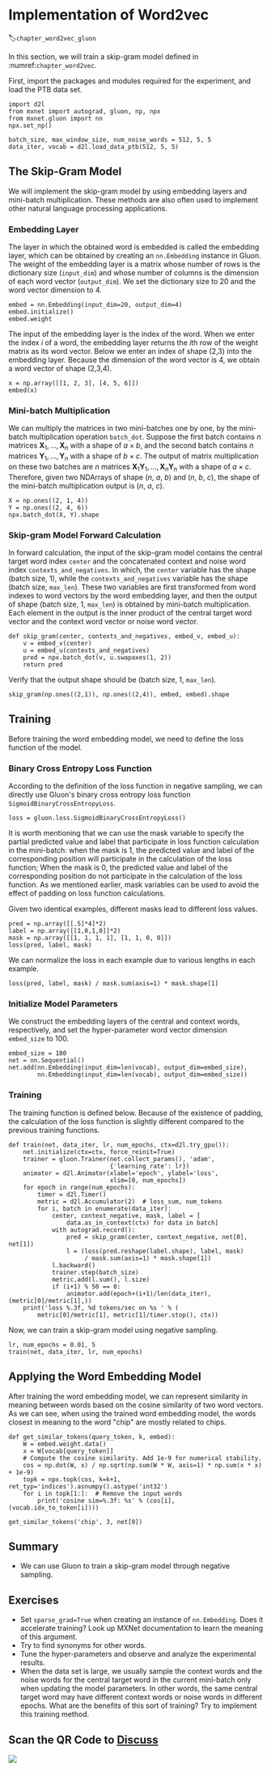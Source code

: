 # Implementation of Word2vec
:label:`chapter_word2vec_gluon`

In this section, we will train a skip-gram model defined in
:numref:`chapter_word2vec`.

First, import the packages and modules required for the experiment, and load the PTB data set.

```{.python .input  n=1}
import d2l
from mxnet import autograd, gluon, np, npx
from mxnet.gluon import nn
npx.set_np()

batch_size, max_window_size, num_noise_words = 512, 5, 5
data_iter, vocab = d2l.load_data_ptb(512, 5, 5)
```

## The Skip-Gram Model

We will implement the skip-gram model by using embedding layers and mini-batch multiplication. These methods are also often used to implement other natural language processing applications.

### Embedding Layer

The layer in which the obtained word is embedded is called the embedding layer, which can be obtained by creating an `nn.Embedding` instance in Gluon. The weight of the embedding layer is a matrix whose number of rows is the dictionary size (`input_dim`) and whose number of columns is the dimension of each word vector (`output_dim`). We set the dictionary size to 20 and the word vector dimension to 4.

```{.python .input  n=15}
embed = nn.Embedding(input_dim=20, output_dim=4)
embed.initialize()
embed.weight
```

The input of the embedding layer is the index of the word. When we enter the index $i$ of a word, the embedding layer returns the $i$th row of the weight matrix as its word vector. Below we enter an index of shape (2,3) into the embedding layer. Because the dimension of the word vector is 4, we obtain a word vector of shape (2,3,4).

```{.python .input  n=16}
x = np.array([[1, 2, 3], [4, 5, 6]])
embed(x)
```

### Mini-batch Multiplication

We can multiply the matrices in two mini-batches one by one, by the mini-batch multiplication operation `batch_dot`. Suppose the first batch contains $n$ matrices $\boldsymbol{X}_1, \ldots, \boldsymbol{X}_n$ with a shape of $a\times b$, and the second batch contains $n$ matrices $\boldsymbol{Y}_1, \ldots, \boldsymbol{Y}_n$ with a shape of $b\times c$. The output of matrix multiplication on these two batches are $n$ matrices $\boldsymbol{X}_1\boldsymbol{Y}_1, \ldots, \boldsymbol{X}_n\boldsymbol{Y}_n$ with a shape of $a\times c$. Therefore, given two NDArrays of shape ($n$, $a$, $b$) and ($n$, $b$, $c$), the shape of the mini-batch multiplication output is ($n$, $a$, $c$).

```{.python .input  n=17}
X = np.ones((2, 1, 4))
Y = np.ones((2, 4, 6))
npx.batch_dot(X, Y).shape
```

### Skip-gram Model Forward Calculation

In forward calculation, the input of the skip-gram model contains the central target word index `center` and the concatenated context and noise word index `contexts_and_negatives`. In which, the `center` variable has the shape (batch size, 1), while the `contexts_and_negatives` variable has the shape (batch size, `max_len`). These two variables are first transformed from word indexes to word vectors by the word embedding layer, and then the output of shape (batch size, 1, `max_len`) is obtained by mini-batch multiplication. Each element in the output is the inner product of the central target word vector and the context word vector or noise word vector.

```{.python .input  n=18}
def skip_gram(center, contexts_and_negatives, embed_v, embed_u):
    v = embed_v(center)
    u = embed_u(contexts_and_negatives)
    pred = npx.batch_dot(v, u.swapaxes(1, 2))
    return pred
```

Verify that the output shape should be (batch size, 1, `max_len`).

```{.python .input}
skip_gram(np.ones((2,1)), np.ones((2,4)), embed, embed).shape
```

## Training

Before training the word embedding model, we need to define the loss function of the model.

### Binary Cross Entropy Loss Function

According to the definition of the loss function in negative sampling, we can directly use Gluon's binary cross entropy loss function `SigmoidBinaryCrossEntropyLoss`.

```{.python .input  n=19}
loss = gluon.loss.SigmoidBinaryCrossEntropyLoss()
```

It is worth mentioning that we can use the mask variable to specify the partial predicted value and label that participate in loss function calculation in the mini-batch: when the mask is 1, the predicted value and label of the corresponding position will participate in the calculation of the loss function; When the mask is 0, the predicted value and label of the corresponding position do not participate in the calculation of the loss function. As we mentioned earlier, mask variables can be used to avoid the effect of padding on loss function calculations.

Given two identical examples, different masks lead to different loss values.

```{.python .input}
pred = np.array([[.5]*4]*2)
label = np.array([[1,0,1,0]]*2)
mask = np.array([[1, 1, 1, 1], [1, 1, 0, 0]])
loss(pred, label, mask)
```

We can normalize the loss in each example due to various lengths in each example.

```{.python .input}
loss(pred, label, mask) / mask.sum(axis=1) * mask.shape[1]
```

### Initialize Model Parameters

We construct the embedding layers of the central and context words, respectively, and set the hyper-parameter word vector dimension `embed_size` to 100.

```{.python .input  n=20}
embed_size = 100
net = nn.Sequential()
net.add(nn.Embedding(input_dim=len(vocab), output_dim=embed_size),
        nn.Embedding(input_dim=len(vocab), output_dim=embed_size))
```

### Training

The training function is defined below. Because of the existence of padding, the calculation of the loss function is slightly different compared to the previous training functions.

```{.python .input  n=21}
def train(net, data_iter, lr, num_epochs, ctx=d2l.try_gpu()):
    net.initialize(ctx=ctx, force_reinit=True)
    trainer = gluon.Trainer(net.collect_params(), 'adam',
                            {'learning_rate': lr})
    animator = d2l.Animator(xlabel='epoch', ylabel='loss',
                            xlim=[0, num_epochs])
    for epoch in range(num_epochs):
        timer = d2l.Timer()
        metric = d2l.Accumulator(2)  # loss_sum, num_tokens
        for i, batch in enumerate(data_iter):
            center, context_negative, mask, label = [
                data.as_in_context(ctx) for data in batch]
            with autograd.record():
                pred = skip_gram(center, context_negative, net[0], net[1])
                l = (loss(pred.reshape(label.shape), label, mask)
                     / mask.sum(axis=1) * mask.shape[1])
            l.backward()
            trainer.step(batch_size)
            metric.add(l.sum(), l.size)
            if (i+1) % 50 == 0:
                animator.add(epoch+(i+1)/len(data_iter), (metric[0]/metric[1],))
    print('loss %.3f, %d tokens/sec on %s ' % (
        metric[0]/metric[1], metric[1]/timer.stop(), ctx))
```

Now, we can train a skip-gram model using negative sampling.

```{.python .input  n=22}
lr, num_epochs = 0.01, 5
train(net, data_iter, lr, num_epochs)
```

## Applying the Word Embedding Model

After training the word embedding model, we can represent similarity in meaning between words based on the cosine similarity of two word vectors. As we can see, when using the trained word embedding model, the words closest in meaning to the word "chip" are mostly related to chips.

```{.python .input  n=23}
def get_similar_tokens(query_token, k, embed):
    W = embed.weight.data()
    x = W[vocab[query_token]]
    # Compute the cosine similarity. Add 1e-9 for numerical stability.
    cos = np.dot(W, x) / np.sqrt(np.sum(W * W, axis=1) * np.sum(x * x) + 1e-9)
    topk = npx.topk(cos, k=k+1, ret_typ='indices').asnumpy().astype('int32')
    for i in topk[1:]:  # Remove the input words
        print('cosine sim=%.3f: %s' % (cos[i], (vocab.idx_to_token[i])))

get_similar_tokens('chip', 3, net[0])
```

## Summary

* We can use Gluon to train a skip-gram model through negative sampling.


## Exercises

* Set `sparse_grad=True` when creating an instance of `nn.Embedding`. Does it accelerate training? Look up MXNet documentation to learn the meaning of this argument.
* Try to find synonyms for other words.
* Tune the hyper-parameters and observe and analyze the experimental results.
* When the data set is large, we usually sample the context words and the noise words for the central target word in the current mini-batch only when updating the model parameters. In other words, the same central target word may have different context words or noise words in different epochs. What are the benefits of this sort of training? Try to implement this training method.


## Scan the QR Code to [Discuss](https://discuss.mxnet.io/t/2387)

![](../img/qr_word2vec-gluon.svg)
